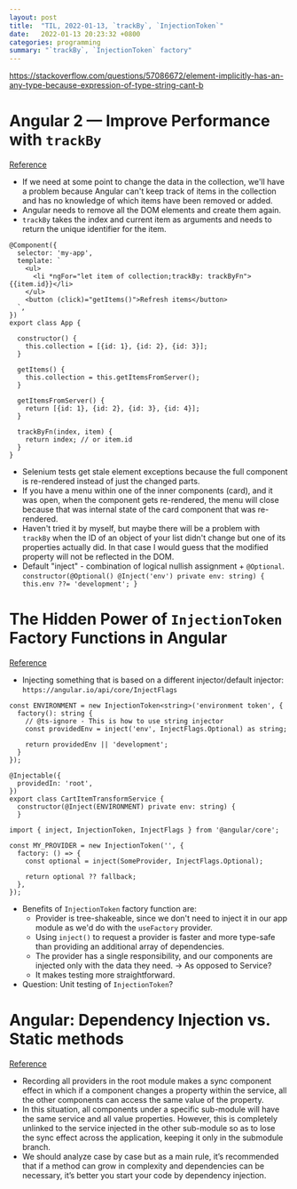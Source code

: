 ```yaml
---
layout: post
title:  "TIL, 2022-01-13, `trackBy`, `InjectionToken`"
date:   2022-01-13 20:23:32 +0800
categories: programming
summary: "`trackBy`, `InjectionToken` factory"
---
```


https://stackoverflow.com/questions/57086672/element-implicitly-has-an-any-type-because-expression-of-type-string-cant-b

# Angular 2 — Improve Performance with `trackBy`
[Reference](https://netbasal.com/angular-2-improve-performance-with-trackby-cc147b5104e5)

- If we need at some point to change the data in the collection, we'll have a problem because Angular can't keep track of items in the collection and has no knowledge of which items have been removed or added.
- Angular needs to remove all the DOM elements and create them again.
- `trackBy` takes the index and current item as arguments and needs to return the unique identifier for the item.

```
@Component({
  selector: 'my-app',
  template: `
    <ul>
      <li *ngFor="let item of collection;trackBy: trackByFn">{{item.id}}</li>
    </ul>
    <button (click)="getItems()">Refresh items</button>
  `,
})
export class App {

  constructor() {
    this.collection = [{id: 1}, {id: 2}, {id: 3}];
  }

  getItems() {
    this.collection = this.getItemsFromServer();
  }

  getItemsFromServer() {
    return [{id: 1}, {id: 2}, {id: 3}, {id: 4}];
  }

  trackByFn(index, item) {
    return index; // or item.id
  }
}
```

- Selenium tests get stale element exceptions because the full component is re-rendered instead of just the changed parts.
- If you have a menu within one of the inner components (card), and it was open, when the component gets re-rendered, the menu will close because that was internal state of the card component that was re-rendered.
- Haven't tried it by myself, but maybe there will be a problem with `trackBy` when the ID of an object of your list didn't change but one of its properties actually did. In that case I would guess that the modified property will not be reflected in the DOM.
- Default "inject" - combination of logical nullish assignment + `@Optional`.  `constructor(@Optional() @Inject('env') private env: string) { this.env ??= 'development'; }`

# The Hidden Power of `InjectionToken` Factory Functions in Angular
[Reference](https://netbasal.com/the-hidden-power-of-injectiontoken-factory-functions-in-angular-d42d5575859b)

- Injecting something that is based on a different injector/default injector: `https://angular.io/api/core/InjectFlags`

```
const ENVIRONMENT = new InjectionToken<string>('environment token', {
  factory(): string {
    // @ts-ignore - This is how to use string injector
    const providedEnv = inject('env', InjectFlags.Optional) as string;

    return providedEnv || 'development';
  }
});

@Injectable({
  providedIn: 'root',
})
export class CartItemTransformService {
  constructor(@Inject(ENVIRONMENT) private env: string) {
  }
```

```
import { inject, InjectionToken, InjectFlags } from '@angular/core';

const MY_PROVIDER = new InjectionToken('', {
  factory: () => {
    const optional = inject(SomeProvider, InjectFlags.Optional);

    return optional ?? fallback;
  },
});
```

- Benefits of `InjectionToken` factory function are:
  - Provider is tree-shakeable, since we don't need to inject it in our app module as we'd do with the `useFactory` provider.
  - Using `inject()` to request a provider is faster and more type-safe than providing an additional array of dependencies.
  - The provider has a single responsibility, and our components are injected only with the data they need. -> As opposed to Service?
  - It makes testing more straightforward.
- Question: Unit testing of `InjectionToken`?

# Angular: Dependency Injection vs. Static methods
[Reference](https://javascript.plainenglish.io/angular-dependency-injection-vs-static-methods-2191fc08e078)

- Recording all providers in the root module makes a sync component effect in which if a component changes a property within the service, all the other components can access the same value of the property.
- In this situation, all components under a specific sub-module will have the same service and all value properties. However, this is completely unlinked to the service injected in the other sub-module so as to lose the sync effect across the application, keeping it only in the submodule branch.
- We should analyze case by case but as a main rule, it’s recommended that if a method can grow in complexity and dependencies can be necessary, it’s better you start your code by dependency injection.
